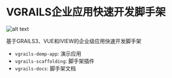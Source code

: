 # VGRAILS企业应用快速开发脚手架

![alt text](https://github.com/vgrails/vgrails/blob/master/logo.png)

基于GRAILS3、VUE和IVIEW的企业级应用快速开发脚手架

* `vgrails-demp-app`: 演示应用
* `vgrails-scaffolding`: 脚手架插件
* `vgrails-docs`: 脚手架文档
